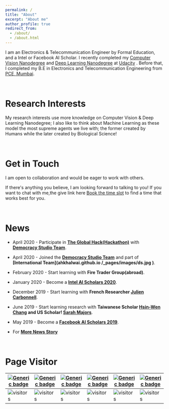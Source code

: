 ```yaml
---
permalink: /
title: "About"
excerpt: "About me"
author_profile: true
redirect_from: 
  - /about/
  - /about.html
---
```

[image1]: ./_pages/images/ds.jpg
[image2]: ./_pages/images/inteledge.png
[image3]: ./_pages/images/spaictitle.jpg

I am an Electronics & Telecommunication Engineer by Formal Education, and a Intel or Facebook AI Scholar. I recently completed my [Computer Vision Nanodegree](https://github.com/ahkhalwai/ahkhalwai.github.io/blob/master/images/CVND.pdf) and [Deep Learning Nanodegree](https://github.com/ahkhalwai/ahkhalwai.github.io/blob/master/images/DLND.pdf) at [Udacity](https://www.udacity.com/) . Before that, I completed my B.E in Electronics and  Telecommunication Engineering from [PCE, Mumbai](https://www.pce.ac.in/). 

<br>

Research Interests
======

My research interests use more knowledge on Computer Vision & Deep Learning Nanodegree; I also like to think about Machine Learning as these model the most supreme agents we live with; the former created by Humans while the later created by Biological Science! 

<br>

Get in Touch
======

I am open to collaboration and would be eager to work with others.
 
If there's anything you believe, I am looking forward to talking to you! If you want to chat with me,the give link here [Book the time slot](https://calendly.com/s/hVe4S2QC) to find a time that works best for you.

<br>

News
======

* April 2020 - Participate in **[The Global Hack(Hackathon)](https://theglobalhack.devpost.com/)** with **[Democracy Studio Team](https://devpost.com/software/democracy-studio)**. 

* April 2020 - Joined the **[Democracy Studio Team](https://devpost.com/software/democracy-studio)** and part of **[International Team](ahkhalwai.github.io /_pages/images/ds.jpg
)**.

* February 2020 - Start learning with **Fire Trader Group(abroad)**.

* January 2020 - Become a **[Intel AI Scholars 2020](./images/inteledge.png
)**.

* December 2019 - Start learning with **French Researcher [Julien Carbonnell](https://www.linkedin.com/in/juliencarbonnell/)**.

* June 2019 - Start learning research with **Taiwanese Scholar [Hsin-Wen Chang](https://www.linkedin.com/in/hsin-wen-chang/) and US Scholar! [Sarah Majors](https://www.linkedin.com/in/sarah-majors-030991a5/)**.

* May 2019 - Become a **[Facebook AI Scholars 2019](./images/spaictitle.jpg
)**.

* For **[More News Story](https://ahkhalwai.github.io/news/)**

<br>

Page Visitor
======

| [![Generic badge](https://img.shields.io/badge/Resume-Visitor-green.svg)](https://shields.io/) | [![Generic badge](https://img.shields.io/badge/YouTube-Visitor-blue.svg)](https://shields.io/) | [![Generic badge](https://img.shields.io/badge/News-Visitor-red.svg)](https://shields.io/) | [![Generic badge](https://img.shields.io/badge/Project-Visitor-yellow.svg)](https://shields.io/) | [![Generic badge](https://img.shields.io/badge/Certifications-Visitor-orange.svg)](https://shields.io/) | [![Generic badge](https://img.shields.io/badge/Home-Visitor-pink.svg)](https://shields.io/) |
| ------------------------- | ------------------------- | ------------------------- | ------------------------- | ------------------------- | ------------------------- |
| ![visitors](https://visitor-badge.laobi.icu/badge?page_id=ahkhalwai.ahkhalwai.github.io/cv/) | ![visitors](https://visitor-badge.laobi.icu/badge?page_id=ahkhalwai.ahkhalwai.github.io/youtube/) | ![visitors](https://visitor-badge.laobi.icu/badge?page_id=ahkhalwai.ahkhalwai.github.io/news/) | ![visitors](https://visitor-badge.laobi.icu/badge?page_id=ahkhalwai.ahkhalwai.github.io/projects/) | ![visitors](https://visitor-badge.laobi.icu/badge?page_id=ahkhalwai.ahkhalwai.github.io/talks/) | ![visitors](https://visitor-badge.laobi.icu/badge?page_id=ahkhalwai.ahkhalwai.github.io/) |



